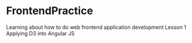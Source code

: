 # FrontendPractice
Learning about how to do web frontend application development
Lesson 1 Applying D3 into Angular JS
